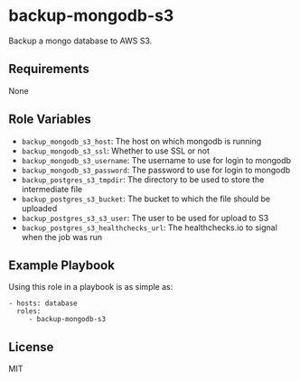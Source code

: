 backup-mongodb-s3
=================

Backup a mongo database to AWS S3.

Requirements
------------

None

Role Variables
--------------

- `backup_mongodb_s3_host`: The host on which mongodb is running
- `backup_mongodb_s3_ssl`: Whether to use SSL or not
- `backup_mongodb_s3_username`: The username to use for login to mongodb
- `backup_mongodb_s3_password`: The password to use for login to mongodb
- `backup_postgres_s3_tmpdir`: The directory to be used to store the
  intermediate file
- `backup_postgres_s3_bucket`: The bucket to which the file should be uploaded
- `backup_postgres_s3_s3_user`: The user to be used for upload to S3
- `backup_postgres_s3_healthchecks_url`: The healthchecks.io to signal when
  the job was run

Example Playbook
----------------

Using this role in a playbook is as simple as:

    - hosts: database
      roles:
         - backup-mongodb-s3

License
-------

MIT
